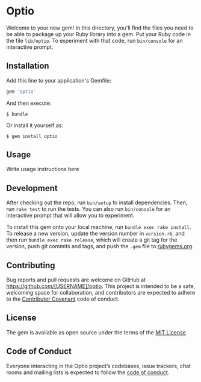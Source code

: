 # Optio

Welcome to your new gem! In this directory, you'll find the files you need to be able to package up your Ruby library into a gem. Put your Ruby code in the file `lib/optio`. To experiment with that code, run `bin/console` for an interactive prompt.


## Installation

Add this line to your application's Gemfile:

```ruby
gem 'optio'
```

And then execute:

    $ bundle

Or install it yourself as:

    $ gem install optio

## Usage

Write usage instructions here

## Development

After checking out the repo, run `bin/setup` to install dependencies. Then, run `rake test` to run the tests. You can also run `bin/console` for an interactive prompt that will allow you to experiment.

To install this gem onto your local machine, run `bundle exec rake install`. To release a new version, update the version number in `version.rb`, and then run `bundle exec rake release`, which will create a git tag for the version, push git commits and tags, and push the `.gem` file to [rubygems.org](https://rubygems.org).

## Contributing

Bug reports and pull requests are welcome on GitHub at https://github.com/[USERNAME]/optio. This project is intended to be a safe, welcoming space for collaboration, and contributors are expected to adhere to the [Contributor Covenant](http://contributor-covenant.org) code of conduct.

## License

The gem is available as open source under the terms of the [MIT License](http://opensource.org/licenses/MIT).

## Code of Conduct

Everyone interacting in the Optio project’s codebases, issue trackers, chat rooms and mailing lists is expected to follow the [code of conduct](https://github.com/[USERNAME]/optio/blob/master/CODE_OF_CONDUCT.md).
